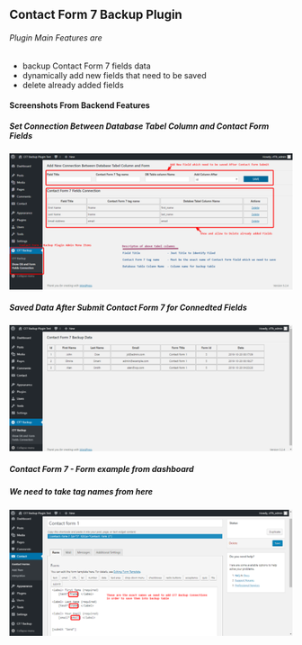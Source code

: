 ## Contact Form 7 Backup Plugin 
###### Plugin Main Features are
* backup Contact Form 7 fields data
* dynamically add new fields that need to be saved
* delete already added fields 

#### Screenshots From Backend Features

##### Set Connection Between Database Tabel Column and Contact Form Fields
![Connection Between Database Tabel Column and Contact Form](/screenshots/connectionsPageFeatures.png)

##### Saved Data After Submit Contact Form 7 for Connedted Fields
![Backuped Form Data View](/screenshots/bacupDataView.png)

##### Contact Form 7 - Form example from dashboard 
##### We need to take tag names from here
![Contact Form 7 backend](/screenshots/contactForm7_backend.png)
